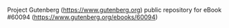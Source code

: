 Project Gutenberg (https://www.gutenberg.org) public repository for eBook #60094 (https://www.gutenberg.org/ebooks/60094)

